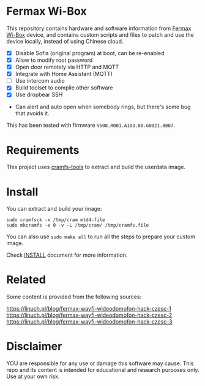 # Fermax Wi-Box

This repository contains hardware and software information from [Fermax Wi-Box] device,
and contains custom scripts and files to patch and use the device locally,
instead of using Chinese cloud.

[Fermax Wi-Box]: https://www.fermax.com/spain/single-products/f03266-desvio-de-llamada-wifi-vds-wi-box

- [x] Disable Sofia (original program) at boot, can be re-enabled
- [x] Allow to modify root password
- [x] Open door remotely via HTTP and MQTT
- [x] Integrate with Home Assistant (MQTT)
- [ ] Use intercom audio
- [x] Build toolset to compile other software
- [x] Use dropbear SSH
- Can alert and auto open when somebody rings, but there's some bug that avoids it.

This has been tested with firmware `V500.R001.A103.00.G0021.B007`.

# Requirements

This project uses [cramfs-tools] to extract and build the userdata image.

[cramfs-tools]: https://github.com/npitre/cramfs-tools

# Install

You can extract and build your image:

```
sudo cramfsck -x /tmp/cram mtd4-file
sudo mkcramfs -e 0 -v -L /tmp/cram/ /tmp/cramfs.file
```

You can also use `sudo make all` to run all the steps to prepare your custom image.

Check [INSTALL](./INSTALL.md) document for more information.

# Related

Some content is provided from the following sources:

https://linuch.pl/blog/fermax-wayfi-wideodomofon-hack-czesc-1  
https://linuch.pl/blog/fermax-wayfi-wideodomofon-hack-czesc-2  
https://linuch.pl/blog/fermax-wayfi-wideodomofon-hack-czesc-3  

# Disclaimer

YOU are responsible for any use or damage this software may cause.
This repo and its content is intended for educational and research purposes only.
Use at your own risk.
